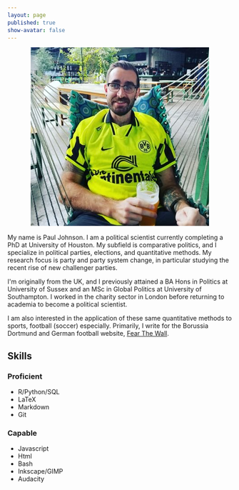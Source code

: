 ```yaml
---
layout: page
published: true
show-avatar: false
---
```


<div style="text-align:center"><img src="https://raw.githubusercontent.com/Paulj1989/Paulj1989.github.io/master/img/profile.jpg" /></div>

My name is Paul Johnson. I am a political scientist currently completing a PhD at University of Houston. My subfield is comparative politics, and I specialize in political parties, elections, and quantitative methods. My research focus is party and party system change, in particular studying the recent rise of new challenger parties.

I'm originally from the UK, and I previously attained a BA Hons in Politics at University of Sussex and an MSc in Global Politics at University of Southampton. I worked in the charity sector in London before returning to academia to become a political scientist.


I am also interested in the application of these same quantitative methods to sports, football (soccer) especially. Primarily, I write for the Borussia Dortmund and German football website, [Fear The Wall](http://www.fearthewall.com). 

## Skills

### Proficient

- R/Python/SQL
- LaTeX
- Markdown
- Git

### Capable

- Javascript
- Html
- Bash
- Inkscape/GIMP
- Audacity
